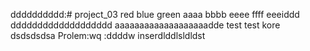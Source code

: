 dddddddddd:# project_03
red
blue
green
aaaa
bbbb
eeee
ffff
eeeiddd
ddddddddddddddddddd
aaaaaaaaaaaaaaaaaaadde
test test
kore dsdsdsdsa
Prolem:wq
:ddddw
inserdlddlsldldst
